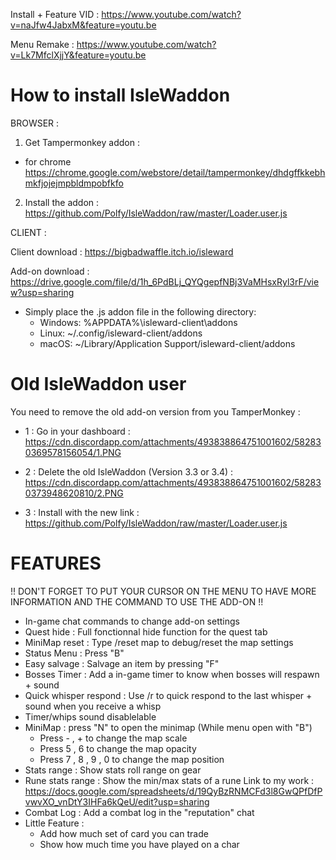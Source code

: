 Install + Feature VID :  https://www.youtube.com/watch?v=naJfw4JabxM&feature=youtu.be

Menu Remake : https://www.youtube.com/watch?v=Lk7MfclXjjY&feature=youtu.be

# How to install IsleWaddon
  BROWSER :

1. Get Tampermonkey addon :

- for chrome https://chrome.google.com/webstore/detail/tampermonkey/dhdgffkkebhmkfjojejmpbldmpobfkfo

2. Install the addon : https://github.com/Polfy/IsleWaddon/raw/master/Loader.user.js

  CLIENT :
  
Client download : https://bigbadwaffle.itch.io/isleward

Add-on download : https://drive.google.com/file/d/1h_6PdBLj_QYQgepfNBj3VaMHsxRyl3rF/view?usp=sharing

* Simply place the .js addon file in the following directory:
    * Windows: %APPDATA%\isleward-client\addons
    * Linux: ~/.config/isleward-client/addons
    * macOS: ~/Library/Application Support/isleward-client/addons

# Old IsleWaddon user

You need to remove the old add-on version from you TamperMonkey :

- 1 : Go in your dashboard : https://cdn.discordapp.com/attachments/493838864751001602/582830369578156054/1.PNG

- 2 : Delete the old IsleWaddon (Version 3.3 or 3.4) : https://cdn.discordapp.com/attachments/493838864751001602/582830373948620810/2.PNG

- 3 : Install with the new link : https://github.com/Polfy/IsleWaddon/raw/master/Loader.user.js

# FEATURES

!! DON'T FORGET TO PUT YOUR CURSOR ON THE MENU TO HAVE MORE INFORMATION AND THE COMMAND TO USE THE ADD-ON !!

- In-game chat commands to change add-on settings
- Quest hide : Full fonctionnal hide function for the quest tab
- MiniMap reset : Type /reset map to debug/reset the map settings
- Status Menu : Press "B"
- Easy salvage : Salvage an item by pressing "F"
- Bosses Timer : Add a in-game timer to know when bosses will respawn + sound
- Quick whisper respond : Use /r to quick respond to the last whisper + sound when you receive a whisp
- Timer/whips sound disablelable
- MiniMap : press "N" to open the minimap (While menu open with "B")
  - Press - , + to change the map scale
  - Press 5 , 6 to change the map opacity
  - Press 7 , 8 , 9 , 0 to change the map position
- Stats range : Show stats roll range on gear
- Rune stats range : Show the min/max stats of a rune
  Link to my work : https://docs.google.com/spreadsheets/d/19QyBzRNMCFd3l8GwQPfDfPvwvXO_vnDtY3IHFa6kQeU/edit?usp=sharing
- Combat Log : Add a combat log in the "reputation" chat
- Little Feature :
  - Add how much set of card you can trade
  - Show how much time you have played on a char
